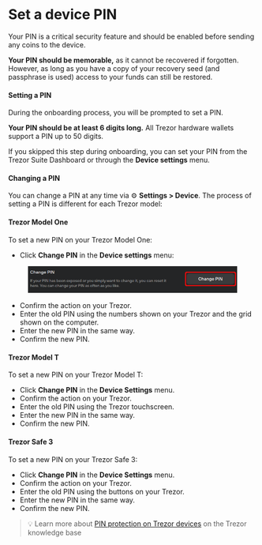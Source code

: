 # Set a device PIN

Your PIN is a critical security feature and should be enabled before sending any coins to the device.

**Your PIN should be memorable,** as it cannot be recovered if forgotten. However, as long as you have a copy of your recovery seed (and passphrase is used) access to your funds can still be restored.

#### **Setting a PIN**

During the onboarding process, you will be prompted to set a PIN.

**Your PIN should be at least 6 digits long.** All Trezor hardware wallets support a PIN up to 50 digits.

If you skipped this step during onboarding, you can set your PIN from the Trezor Suite Dashboard or through the **Device settings** menu.

#### **Changing a PIN**

You can change a PIN at any time via ⚙️ **Settings > Device**. The process of setting a PIN is different for each Trezor model:

#### **Trezor Model One**

To set a new PIN on your Trezor Model One:

* Click **Change PIN** in the **Device settings** menu:

<figure><img src="../../.gitbook/assets/Settings_Change_PIN-highlight.png" alt=""><figcaption></figcaption></figure>

* Confirm the action on your Trezor.
* Enter the old PIN using the numbers shown on your Trezor and the grid shown on the computer.
* Enter the new PIN in the same way.
* Confirm the new PIN.

#### **Trezor Model T**

To set a new PIN on your Trezor Model T:

* Click **Change PIN** in the **Device Settings** menu.
* Confirm the action on your Trezor.
* Enter the old PIN using the Trezor touchscreen.
* Enter the new PIN in the same way.
* Confirm the new PIN.

#### **Trezor Safe 3**

To set a new PIN on your Trezor Safe 3:

* Click **Change PIN** in the **Device Settings** menu.
* Confirm the action on your Trezor.
* Enter the old PIN using the buttons on your Trezor.
* Enter the new PIN in the same way.
* Confirm the new PIN.



> 💡 Learn more about [PIN protection on Trezor devices](https://trezor.io/learn/a/pin-protection-on-trezor-devices) on the Trezor knowledge base
